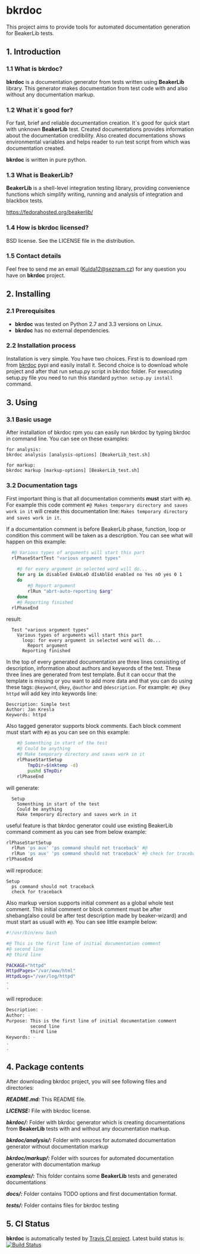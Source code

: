 bkrdoc
======

This project aims to provide tools for automated documentation generation for BeakerLib tests.

## 1. Introduction
### 1.1 What is bkrdoc?
**bkrdoc** is a documentation generator from tests written using **BeakerLib** library. This generator makes documentation from test code with and also without any documentation markup.

### 1.2 What it`s good for?
For fast, brief and reliable documentation creation. It`s good for quick start with unknown **BeakerLib** test. Created documentations provides information about the documentation credibility. Also created documentations shows environmental variables and helps reader to run test script from which was documentation created. 

**bkrdoc** is written in pure python.

### 1.3 What is BeakerLib?
**BeakerLib** is a shell-level integration testing library, providing convenience functions which simplify writing, running and analysis of integration and blackbox tests.

https://fedorahosted.org/beakerlib/

### 1.4 How is bkrdoc licensed?
BSD license. See the LICENSE file in the distribution.

### 1.5 Contact details
Feel free to send me an email (Kulda12@seznam.cz) for any question you have on **bkrdoc** project.   

## 2. Installing

### 2.1 Prerequisites
- **bkrdoc** was tested on Python 2.7 and 3.3 versions on Linux. 
- **bkrdoc** has no external dependencies.

### 2.2 Installation process
Installation is very simple. You have two choices. First is to download rpm from [bkrdoc](https://pypi.python.org/pypi/bkrdoc) pypi and easily install it. Second choice is to download whole project and after that run setup.py script in bkrdoc folder. For executing setup.py file you need to run this standard `python setup.py install` command. 

## 3. Using
### 3.1 Basic usage
After installation of bkrdoc rpm you can easily run bkrdoc by typing bkrdoc in command line. You can see on these examples:
```
for analysis:
bkrdoc analysis [analysis-options] [BeakerLib_test.sh]

for markup:
bkrdoc markup [markup-options] [BeakerLib_test.sh]
```

### 3.2 Documentation tags
First important thing is that all documentation comments **must** start with `#@`. For example this code comment `#@ Makes temporary directory and saves work in it` will create this documentation line: `Makes temporary directory and saves work in it`.

If a documentation comment is before BeakerLib phase, function, loop or condition this comment will be taken as a description. You can see what will happen on this example:
```bash
  #@ Various types of arguments will start this part
  rlPhaseStartTest "various argument types"
  
    #@ for every argument in selected word will do...
    for arg in disabled EnAbLeD dIsAblEd enabled no Yes nO yes 0 1
    do
        #@ Report argument
        rlRun "abrt-auto-reporting $arg"
    done
    #@ Reporting finished
  rlPhaseEnd
```
result:

```
  Test "various argument types"
    Various types of arguments will start this part
      loop: for every argument in selected word will do...
        Report argument
      Reporting finished
```

In the top of every generated documentation are three lines consisting of description, information about authors and keywords of the test. These three lines are generated from test template. But it can occur that the template is missing or you want to add more data and that you can do using these tags: `@keyword`, `@key`, `@author` and `@description`. For example: `#@ @key httpd` will add key into keywords line:
```
Description: Simple test
Author: Jan Kresla
Keywords: httpd
```

Also tagged generator supports block comments. Each block comment must start with `#@` as you can see on this example:

```bash
    #@ Somenthing in start of the test
    #@ Could be anything
    #@ Make temporary directory and saves work in it
    rlPhaseStartSetup
        TmpDir=$(mktemp -d)
        pushd $TmpDir
    rlPhaseEnd
```
will generate:

```
  Setup
    Somenthing in start of the test
    Could be anything
    Make temporary directory and saves work in it
```

useful feature is that bkrdoc generator could use existing BeakerLib command comment as you can see from below example:
```bash
rlPhaseStartSetup
  rlRun 'ps aux' 'ps command should not traceback' #@
  rlRun 'ps aux' 'ps command should not traceback' #@ check for traceback
rlPhaseEnd
```
will reproduce:

```
Setup
  ps command should not traceback
  check for traceback
```

Also markup version supports initial comment as a global whole test comment. This initial comment or block comment must be after shebang(also could be after test description made by beaker-wizard) and must start as usuall with `#@`. You can see little example below:

```bash
#!/usr/bin/env bash

#@ This is the first line of initial documentation comment
#@ second line
#@ third line

PACKAGE="httpd"
HttpdPages="/var/www/html"
HttpdLogs="/var/log/httpd"
.
.
```
will reproduce:

```bash
Description: -
Author: -
Purpose: This is the first line of initial documentation comment
         second line
         third line
Keywords: -
.
.
```

## 4. Package contents
After downloading bkrdoc project, you will see following files and directories:

_**README.md:**_
This README file.

_**LICENSE:**_
File with bkrdoc license.

_**bkrdoc/:**_
Folder with bkrdoc generator which is creating documentations from **BeakerLib** tests with and without any documentation markup.

_**bkrdoc/analysis/:**_
Folder with sources for automated documentation generator without documentation markup

_**bkrdoc/markup/:**_
Folder with sources for automated documentation generator with documentation markup

_**examples/:**_
This folder contains some **BeakerLib** tests and generated documentations

_**docs/:**_
Folder contains TODO options and first documentation format.

_**tests/:**_
Folder contains files for bkrdoc testing

## 5. CI Status
**bkrdoc** is automatically tested by [Travis CI project](https://travis-ci.org). Latest build status is: 
[![Build Status](https://travis-ci.org/rh-lab-q/bkrdoc.svg?branch=master)](https://travis-ci.org/rh-lab-q/bkrdoc)

